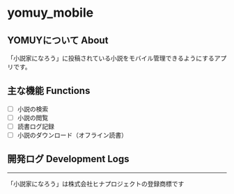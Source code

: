 # yomuy_mobile

## YOMUYについて About

「小説家になろう」に投稿されている小説をモバイル管理できるようにするアプリです。

## 主な機能 Functions

- [ ] 小説の検索
- [ ] 小説の閲覧
- [ ] 読書ログ記録
- [ ] 小説のダウンロード（オフライン読書）

## 開発ログ Development Logs


***

「小説家になろう」は株式会社ヒナプロジェクトの登録商標です
